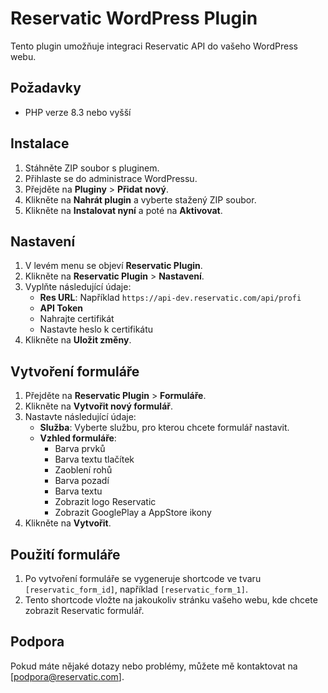 # Reservatic WordPress Plugin

Tento plugin umožňuje integraci Reservatic API do vašeho WordPress webu.

## Požadavky

- PHP verze 8.3 nebo vyšší

## Instalace

1. Stáhněte ZIP soubor s pluginem.
2. Přihlaste se do administrace WordPressu.
3. Přejděte na **Pluginy** > **Přidat nový**.
4. Klikněte na **Nahrát plugin** a vyberte stažený ZIP soubor.
5. Klikněte na **Instalovat nyní** a poté na **Aktivovat**.

## Nastavení

1. V levém menu se objeví **Reservatic Plugin**.
2. Klikněte na **Reservatic Plugin** > **Nastavení**.
3. Vyplňte následující údaje:
   - **Res URL**: Například `https://api-dev.reservatic.com/api/profi`
   - **API Token**
   - Nahrajte certifikát
   - Nastavte heslo k certifikátu
4. Klikněte na **Uložit změny**.

## Vytvoření formuláře

1. Přejděte na **Reservatic Plugin** > **Formuláře**.
2. Klikněte na **Vytvořit nový formulář**.
3. Nastavte následující údaje:
   - **Služba**: Vyberte službu, pro kterou chcete formulář nastavit.
   - **Vzhled formuláře**:
     - Barva prvků
     - Barva textu tlačítek
     - Zaoblení rohů
     - Barva pozadí
     - Barva textu
     - Zobrazit logo Reservatic
     - Zobrazit GooglePlay a AppStore ikony
4. Klikněte na **Vytvořit**.

## Použití formuláře

1. Po vytvoření formuláře se vygeneruje shortcode ve tvaru `[reservatic_form_id]`, například `[reservatic_form_1]`.
2. Tento shortcode vložte na jakoukoliv stránku vašeho webu, kde chcete zobrazit Reservatic formulář.

## Podpora

Pokud máte nějaké dotazy nebo problémy, můžete mě kontaktovat na [podpora@reservatic.com].
